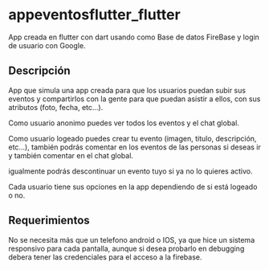 # appeventosflutter_flutter

<P>App creada en flutter con dart usando como Base de datos FireBase y login de usuario con Google.</p>

<h2>Descripción</h2>

<p>App que simula una app creada para que los usuarios puedan subir sus eventos y compartirlos con la gente para que puedan asistir a ellos, con sus atributos (foto, fecha, etc...).

Como usuario anonimo puedes ver todos los eventos y el chat global.

Como usuario logeado puedes crear tu evento (imagen, titulo, descripción, etc...), también podrás comentar en los eventos de las personas si deseas ir y también comentar en el chat global.

igualmente podrás descontinuar un evento tuyo si ya no lo quieres activo.

Cada usuario tiene sus opciones en la app dependiendo de si está logeado o no.</p>

<h2>Requerimientos</h2>

<p>No se necesita más que un telefono android o IOS, ya que hice un sistema responsivo para cada pantalla, aunque si desea probarlo en debugging debera tener las credenciales para el acceso a la firebase.</p>
